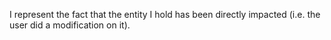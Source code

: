 I represent the fact that the entity I hold has been directly impacted (i.e. the user did a modification on it).